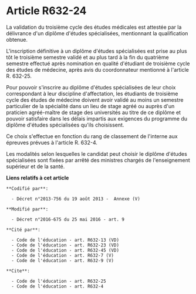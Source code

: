 # Article R632-24

La validation du troisième cycle des études médicales est attestée par la délivrance d'un diplôme d'études spécialisées,
mentionnant la qualification obtenue. 

L'inscription définitive à un diplôme d'études spécialisées est prise au plus tôt le troisième semestre validé et au plus
tard à la fin du quatrième semestre effectué après nomination en qualité d'étudiant de troisième cycle des études de
médecine, après avis du coordonnateur mentionné à l'article R. 632-25. 

Pour pouvoir s'inscrire au diplôme d'études spécialisées de leur choix correspondant à leur discipline d'affectation, les
étudiants de troisième cycle des études de médecine doivent avoir validé au moins un semestre particulier de la spécialité
dans un lieu de stage agréé ou auprès d'un praticien agréé-maître de stage des universités au titre de ce diplôme et pouvoir
satisfaire dans les délais impartis aux exigences du programme du diplôme d'études spécialisées qu'ils choisissent. 

Ce choix s'effectue en fonction du rang de classement de l'interne aux épreuves prévues à l'article R. 632-4. 

Les modalités selon lesquelles le candidat peut choisir le diplôme d'études spécialisées sont fixées par arrêté des ministres
chargés de l'enseignement supérieur et de la santé.

**Liens relatifs à cet article**

	**Codifié par**:

	  - Décret n°2013-756 du 19 août 2013 -  Annexe (V)

	**Modifié par**:

	  - Décret n°2016-675 du 25 mai 2016 - art. 9

	**Cité par**:

	  - Code de l'éducation - art. R632-13 (VD)
	  - Code de l'éducation - art. R632-23 (VD)
	  - Code de l'éducation - art. R632-45 (VD)
	  - Code de l'éducation - art. R632-7 (V)
	  - Code de l'éducation - art. R632-9 (V)

	**Cite**:

	  - Code de l'éducation - art. R632-25
	  - Code de l'éducation - art. R632-4
